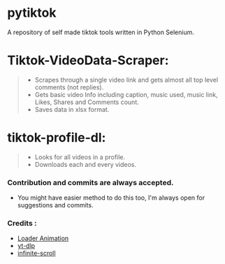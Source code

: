 # pytiktok
A repository of self made tiktok tools written in Python Selenium. 

# Tiktok-VideoData-Scraper: 
>- Scrapes through a single video link and gets almost all top level comments (not replies).
>- Gets basic video Info including caption, music used, music link, Likes, Shares and Comments count.
>- Saves data in xlsx format.

# tiktok-profile-dl: 
>- Looks for all videos in a profile.
>- Downloads each and every videos.

### Contribution and commits are always accepted.
- You might have easier method to do this too, I'm always open for suggestions and commits.

### Credits :
- [Loader Animation](https://stackoverflow.com/a/66558182)
- [yt-dlp](https://github.com/yt-dlp/yt-dlp)
- [infinite-scroll](https://stackoverflow.com/a/70628079)
